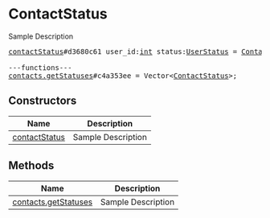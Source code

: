 # ContactStatus

Sample Description

<pre>
<a href="../constructor/contactStatus">contactStatus</a>#d3680c61 user_id:<a href="../type/int.md">int</a> status:<a href="../type/UserStatus.md">UserStatus</a> = <a href="../type/ContactStatus.md">ContactStatus</a>;

---functions---
<a href="../method/contacts.getStatuses">contacts.getStatuses</a>#c4a353ee = Vector&lt;<a href="../type/ContactStatus.md">ContactStatus</a>&gt;;
</pre>

## Constructors

| Name | Description |
|------|-------------|
| [contactStatus](../constructor/contactStatus.md) | Sample Description |

## Methods

| Name | Description |
|------|-------------|
| [contacts.getStatuses](../method/contacts.getStatuses.md) | Sample Description |
